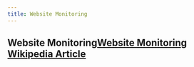 ```yaml
---
title: Website Monitoring
---
```

## Website Monitoring<a href='https://en.wikipedia.org/wiki/Website_monitoring' target='_blank' rel='nofollow'>Website Monitoring Wikipedia Article</a>
